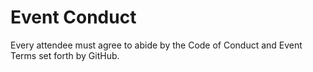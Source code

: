 # Event Conduct

Every attendee must agree to abide by the Code of Conduct and Event Terms set forth by GitHub. 

